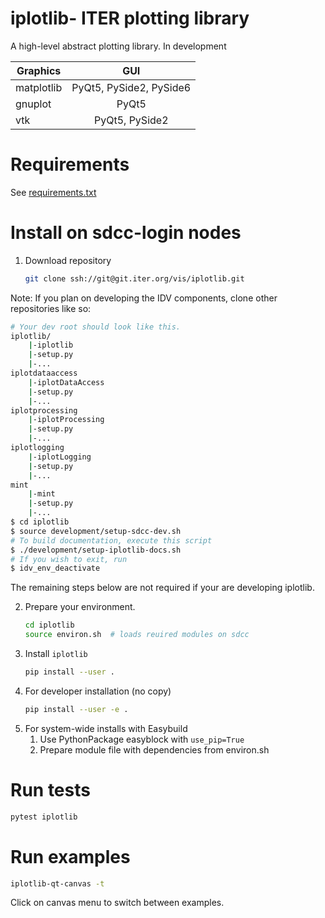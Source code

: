 # iplotlib- ITER plotting library
A high-level abstract plotting library. In development

| Graphics|GUI|
|----------|:-------------:|
| matplotlib|PyQt5, PySide2, PySide6|
| gnuplot|PyQt5|
| vtk|PyQt5, PySide2|

# Requirements
See [requirements.txt](https://git.iter.org/projects/VIS/repos/iplotlib/browse/requirements.txt)

# Install on sdcc-login nodes
1. Download repository
    ```bash
    git clone ssh://git@git.iter.org/vis/iplotlib.git
    ```

Note: If you plan on developing the IDV components, clone other repositories like so:
```bash
# Your dev root should look like this.
iplotlib/
    |-iplotlib
    |-setup.py
    |-...
iplotdataaccess
    |-iplotDataAccess
    |-setup.py
    |-...
iplotprocessing
    |-iplotProcessing
    |-setup.py
    |-...
iplotlogging
    |-iplotLogging
    |-setup.py
    |-...
mint
    |-mint
    |-setup.py
    |-...
$ cd iplotlib
$ source development/setup-sdcc-dev.sh
# To build documentation, execute this script
$ ./development/setup-iplotlib-docs.sh
# If you wish to exit, run
$ idv_env_deactivate
```

The remaining steps below are not required if your are developing iplotlib.

2. Prepare your environment.
    ``` bash
    cd iplotlib
    source environ.sh  # loads reuired modules on sdcc
    ```
3. Install `iplotlib`
    ``` bash
    pip install --user .
    ```
4. For developer installation (no copy)
    ``` bash
    pip install --user -e .
    ```
5. For system-wide installs with Easybuild
    1. Use PythonPackage easyblock with `use_pip=True`
    2. Prepare module file with dependencies from environ.sh

# Run tests
```bash
pytest iplotlib
```

# Run examples
```bash
iplotlib-qt-canvas -t
```
Click on canvas menu to switch between examples.
